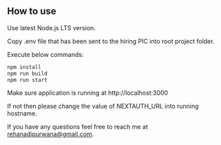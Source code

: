 ## How to use

Use latest Node.js LTS version.

Copy .env file that has been sent to the hiring PIC into root project folder.

Execute below commands:

```bash
npm install
npm run build
npm run start
```

Make sure application is running at http://localhost:3000

If not then please change the value of NEXTAUTH_URL into running hostname.

If you have any questions feel free to reach me at rehanadipurwana@gmail.com.
